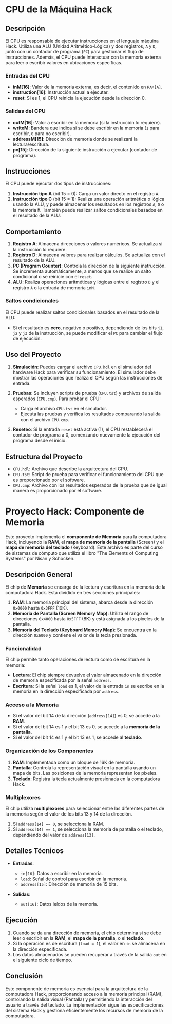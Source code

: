 # CPU de la Máquina Hack

## Descripción

El CPU es responsable de ejecutar instrucciones en el lenguaje máquina Hack. Utiliza una ALU (Unidad Aritmético-Lógica) y dos registros, `A` y `D`, junto con un contador de programa (`PC`) para gestionar el flujo de instrucciones. Además, el CPU puede interactuar con la memoria externa para leer o escribir valores en ubicaciones específicas.

### Entradas del CPU

- **inM[16]**: Valor de la memoria externa, es decir, el contenido en `RAM[A]`.
- **instruction[16]**: Instrucción actual a ejecutar.
- **reset**: Si es 1, el CPU reinicia la ejecución desde la dirección 0.

### Salidas del CPU

- **outM[16]**: Valor a escribir en la memoria (si la instrucción lo requiere).
- **writeM**: Bandera que indica si se debe escribir en la memoria (`1` para escribir, `0` para no escribir).
- **addressM[15]**: Dirección de memoria donde se realizará la lectura/escritura.
- **pc[15]**: Dirección de la siguiente instrucción a ejecutar (contador de programa).

## Instrucciones

El CPU puede ejecutar dos tipos de instrucciones:
1. **Instrucción tipo A** (bit 15 = 0): Carga un valor directo en el registro `A`.
2. **Instrucción tipo C** (bit 15 = 1): Realiza una operación aritmética o lógica usando la ALU, y puede almacenar los resultados en los registros `A`, `D` o la memoria `M`. También puede realizar saltos condicionales basados en el resultado de la ALU.

## Comportamiento

1. **Registro A**: Almacena direcciones o valores numéricos. Se actualiza si la instrucción lo requiere.
2. **Registro D**: Almacena valores para realizar cálculos. Se actualiza con el resultado de la ALU.
3. **PC (Program Counter)**: Controla la dirección de la siguiente instrucción. Se incrementa automáticamente, a menos que se realice un salto condicional o se reinicie con el `reset`.
4. **ALU**: Realiza operaciones aritméticas y lógicas entre el registro `D` y el registro `A` o la entrada de memoria `inM`.

### Saltos condicionales

El CPU puede realizar saltos condicionales basados en el resultado de la ALU:
- Si el resultado es **cero**, negativo o positivo, dependiendo de los bits `j1`, `j2` y `j3` de la instrucción, se puede modificar el `PC` para cambiar el flujo de ejecución.

## Uso del Proyecto

1. **Simulación**: Puedes cargar el archivo `CPU.hdl` en el simulador del hardware Hack para verificar su funcionamiento. El simulador debe mostrar las operaciones que realiza el CPU según las instrucciones de entrada.
   
2. **Pruebas**: Se incluyen scripts de prueba (`CPU.tst`) y archivos de salida esperados (`CPU.cmp`). Para probar el CPU:
   - Carga el archivo `CPU.tst` en el simulador.
   - Ejecuta las pruebas y verifica los resultados comparando la salida con el archivo `CPU.cmp`.

3. **Reseteo**: Si la entrada `reset` está activa (1), el CPU restablecerá el contador de programa a 0, comenzando nuevamente la ejecución del programa desde el inicio.

## Estructura del Proyecto

- `CPU.hdl`: Archivo que describe la arquitectura del CPU.
- `CPU.tst`: Script de prueba para verificar el funcionamiento del CPU que es proporcionado por el software.
- `CPU.cmp`: Archivo con los resultados esperados de la prueba que de igual manera es proporcionado por el software.

# Proyecto Hack: Componente de Memoria

Este proyecto implementa el **componente de Memoria** para la computadora Hack, incluyendo la **RAM**, el **mapa de memoria de la pantalla** (Screen) y el **mapa de memoria del teclado** (Keyboard). Este archivo es parte del curso de sistemas de cómputo que utiliza el libro "The Elements of Computing Systems" por Nisan y Schocken.

## Descripción General

El chip de **Memoria** se encarga de la lectura y escritura en la memoria de la computadora Hack. Está dividido en tres secciones principales:

1. **RAM**: La memoria principal del sistema, abarca desde la dirección `0x0000` hasta `0x3FFF` (16K).
2. **Memoria de Pantalla (Screen Memory Map)**: Utiliza el rango de direcciones `0x4000` hasta `0x5FFF` (8K) y está asignada a los píxeles de la pantalla.
3. **Memoria del Teclado (Keyboard Memory Map)**: Se encuentra en la dirección `0x6000` y contiene el valor de la tecla presionada.

### Funcionalidad

El chip permite tanto operaciones de lectura como de escritura en la memoria:

- **Lectura**: El chip siempre devuelve el valor almacenado en la dirección de memoria especificada por la señal `address`.
- **Escritura**: Si la señal `load` es 1, el valor de la entrada `in` se escribe en la memoria en la dirección especificada por `address`.

### Acceso a la Memoria

- Si el valor del bit 14 de la dirección (`address[14]`) es 0, se accede a la **RAM**.
- Si el valor del bit 14 es 1 y el bit 13 es 0, se accede a la **memoria de la pantalla**.
- Si el valor del bit 14 es 1 y el bit 13 es 1, se accede al **teclado**.

### Organización de los Componentes

1. **RAM**: Implementada como un bloque de 16K de memoria.
2. **Pantalla**: Controla la representación visual en la pantalla usando un mapa de bits. Las posiciones de la memoria representan los píxeles.
3. **Teclado**: Registra la tecla actualmente presionada en la computadora Hack.

### Multiplexores

El chip utiliza **multiplexores** para seleccionar entre las diferentes partes de la memoria según el valor de los bits 13 y 14 de la dirección. 

1. Si `address[14] == 0`, se selecciona la RAM.
2. Si `address[14] == 1`, se selecciona la memoria de pantalla o el teclado, dependiendo del valor de `address[13]`.

## Detalles Técnicos

- **Entradas**:
  - `in[16]`: Datos a escribir en la memoria.
  - `load`: Señal de control para escribir en la memoria.
  - `address[15]`: Dirección de memoria de 15 bits.

- **Salidas**:
  - `out[16]`: Datos leídos de la memoria.

## Ejecución

1. Cuando se da una dirección de memoria, el chip determina si se debe leer o escribir en la **RAM**, el **mapa de la pantalla**, o el **teclado**.
2. Si la operación es de escritura (`load = 1`), el valor en `in` se almacena en la dirección especificada.
3. Los datos almacenados se pueden recuperar a través de la salida `out` en el siguiente ciclo de tiempo.

## Conclusión

Este componente de memoria es esencial para la arquitectura de la computadora Hack, proporcionando acceso a la memoria principal (RAM), controlando la salida visual (Pantalla) y permitiendo la interacción del usuario a través del teclado. La implementación sigue las especificaciones del sistema Hack y gestiona eficientemente los recursos de memoria de la computadora.

